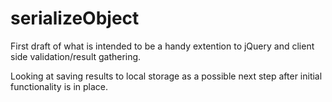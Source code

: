 serializeObject
===============

First draft of what is intended to be a handy extention to jQuery and client side validation/result gathering.

Looking at saving results to local storage as a possible next step after initial functionality is in place. 